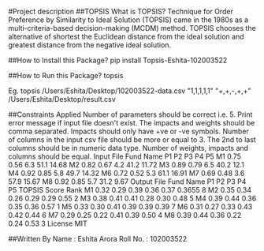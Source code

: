 #Project description
##TOPSIS
What is TOPSIS?
Technique for Order Preference by Similarity to Ideal Solution (TOPSIS) came in the 1980s as a multi-criteria-based decision-making (MCDM) method. TOPSIS chooses the alternative of shortest the Euclidean distance from the ideal solution and greatest distance from the negative ideal solution.

##How to Install this Package?
pip install Topsis-Eshita-102003522

##How to Run this Package?
topsis <inputFileName> <weights> <impacts> <resultFileName>

Eg. topsis /Users/Eshita/Desktop/102003522-data.csv "1,1,1,1,1" "+,+,-,+,+" /Users/Eshita/Desktop/result.csv

##Constraints Applied
Number of parameters should be correct i.e. 5.
Print error message if input file doesn't exist.
The impacts and weights should be comma separated.
Impacts should only have +ve or -ve symbols.
Number of columns in the input csv file should be more or equal to 3.
The 2nd to last columns should be in numeric data type.
Number of weights, impacts and columns should be equal.
Input File
Fund Name	P1	P2	P3	P4	P5
M1	0.75	0.56	6.3	51.1	14.68
M2	0.82	0.67	4.2	41.2	11.72
M3	0.89	0.79	6.5	40.2	12.1
M4	0.92	0.85	5.8	49.7	14.32
M6	0.72	0.52	5.3	61.1	16.91
M7	0.69	0.48	3.6	57.9	15.67
M8	0.92	0.85	5.7	31.2	9.67
Output File
Fund Name	P1	P2	P3	P4	P5	TOPSIS Score	Rank
M1	0.32	0.29	0.39	0.36	0.37	0.3655	8
M2	0.35	0.34	0.26	0.29	0.29	0.55	2
M3	0.38	0.41	0.41	0.28	0.30	0.48	5
M4	0.39	0.44	0.36	0.35	0.36	0.57	1
M5	0.33	0.30	0.41	0.39	0.39	0.39	7
M6	0.31	0.27	0.33	0.43	0.42	0.44	6
M7	0.29	0.25	0.22	0.41	0.39	0.50	4
M8	0.39	0.44	0.36	0.22	0.24	0.53	3
License
MIT

##Written By
Name : Eshita Arora
Roll No. : 102003522
